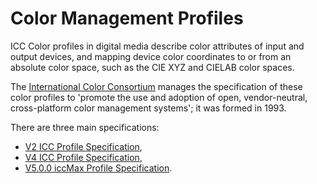 # Color Management Profiles

ICC Color profiles in digital media describe color attributes of input and output devices,
and mapping device color coordinates to or from an absolute color space, such as the CIE XYZ
and CIELAB color spaces.

The [International Color Consortium](color.org) manages the specification of these color profiles
to  'promote the use and adoption of open, vendor-neutral, cross-platform color management systems';
it was formed in 1993.

There are three main specifications:

* [V2 ICC Profile Specification](https://www.color.org/ICC_Minor_Revision_for_Web.pdf), 
* [V4 ICC Profile Specification](https://www.color.org/specification/ICC1v43_2010-12.pdf),
* [V5.0.0 iccMax Profile Specification](https://www.color.org/specification/ICC.2-2019.pdf).


